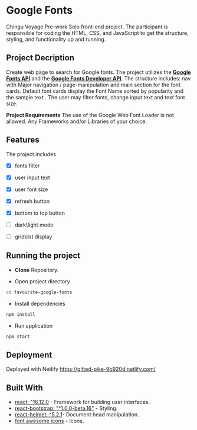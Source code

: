 # Google Fonts

Chingu Voyage Pre-work Solo front-end project. The participant is responsible for coding the HTML, CSS, and JavaScript to get the structure, styling, and functionality up and running.

## Project Decription

Create web page to search for Google fonts. The project utilizes the [**Google Fonts API**](https://developers.google.com/fonts/docs/getting_started) and the [**Google Fonts Developer API**](https://developers.google.com/fonts/docs/developer_api).
The structure includes: nav with Major navigation / page-manipulation and main section for the font cards.
Default font cards display the Font Name sorted by popularity and the sample text . The user may filter fonts, change input text and text font size.

**Project Requirements**
The use of the Google Web Font Loader is not allowed.
Any Frameworks and/or Libraries of your choice.

## Features

The project includes
- [x] fonts filter 
- [x] user input text
- [x] user font size 
- [x] refresh button
- [x] bottom to top button
- [ ] dark\light mode
- [ ] grid\list display


## Running the project

- **Clone** Repository.

- Open project directory

``` bash
cd favourite-google-fonts
```

- Install dependencies

``` bash
npm install
```

- Run application

``` bash
npm start
```


## Deployment

Deployed with Netlify
https://gifted-pike-9b920d.netlify.com/

## Built With

- [react: ^16.12.0](https://reactjs.org/docs/getting-started.html) - Framework for building user interfaces.
- [react-bootstrap: "^1.0.0-beta.16"](https://react-bootstrap.github.io/getting-started/introduction) - Styling.
- [react-helmet: ^5.2.1](https://github.com/nfl/react-helmet/blob/master/README.md)- Document head manipulation.
- [font awesome icons](https://fontawesome.com/icons?d=gallery&m=free) - Icons.
